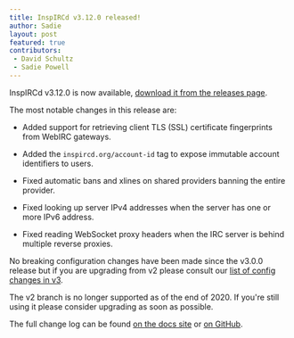 ```yaml
---
title: InspIRCd v3.12.0 released!
author: Sadie
layout: post
featured: true
contributors:
 - David Schultz
 - Sadie Powell
---
```


InspIRCd v3.12.0 is now available, [download it from the releases page](https://github.com/inspircd/inspircd/releases).

The most notable changes in this release are:

- Added support for retrieving client TLS (SSL) certificate fingerprints from WebIRC gateways.

- Added the `inspircd.org/account-id` tag to expose immutable account identifiers to users.

- Fixed automatic bans and xlines on shared providers banning the entire provider.

- Fixed looking up server IPv4 addresses when the server has one or more IPv6 address.

- Fixed reading WebSocket proxy headers when the IRC server is behind multiple reverse proxies.

No breaking configuration changes have been made since the v3.0.0 release but if you are upgrading from v2 please consult our [list of config changes in v3](https://docs.inspircd.org/3/breaking-changes).

<!--more-->

The v2 branch is no longer supported as of the end of 2020. If you're still using it please consider upgrading as soon as possible.

The full change log can be found [on the docs site](https://docs.inspircd.org/3/change-log/#inspircd-3120) or [on GitHub](https://github.com/inspircd/inspircd/compare/v3.11.0...v3.12.0).
